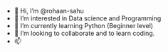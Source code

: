 - 👋 Hi, I’m @rohaan-sahu
- 👀 I’m interested in Data science and Programming
- 🌱 I’m currently learning Python (Beginner level)
- 💞️ I’m looking to collaborate and to learn coding.
- 📫 

<!---
rohaan-sahu/rohaan-sahu is a ✨ special ✨ repository because its `README.md` (this file) appears on your GitHub profile.
You can click the Preview link to take a look at your changes.
--->
